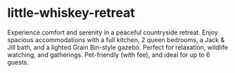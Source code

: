 # little-whiskey-retreat
Experience comfort and serenity in a peaceful countryside retreat. Enjoy spacious accommodations with a full kitchen, 2 queen bedrooms, a Jack &amp; Jill bath, and a lighted Grain Bin-style gazebo. Perfect for relaxation, wildlife watching, and gatherings. Pet-friendly (with fee), and ideal for up to 6 guests.
